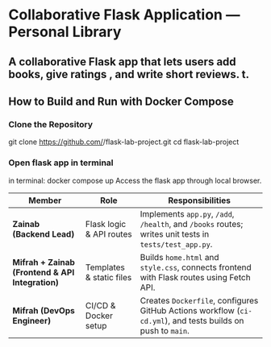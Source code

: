 # Collaborative Flask Application — Personal Library

A collaborative Flask app that lets users add books, give ratings , and write short reviews.  t.
---

## How to Build and Run with Docker Compose
### Clone the Repository
git clone https://github.com/<your-username>/flask-lab-project.git
cd flask-lab-project
### Open flask app in terminal 
in terminal: docker compose up 
Access the flask app through local browser.

| Member | Role | Responsibilities |
|---------|------|------------------|
| **Zainab (Backend Lead)** | Flask logic & API routes | Implements `app.py`, `/add`, `/health`, and `/books` routes; writes unit tests in `tests/test_app.py`. |
| **Mifrah + Zainab (Frontend & API Integration)** | Templates & static files | Builds `home.html` and `style.css`, connects frontend with Flask routes using Fetch API. |
| **Mifrah (DevOps Engineer)** | CI/CD & Docker setup | Creates `Dockerfile`, configures GitHub Actions workflow (`ci-cd.yml`), and tests builds on push to `main`. |
